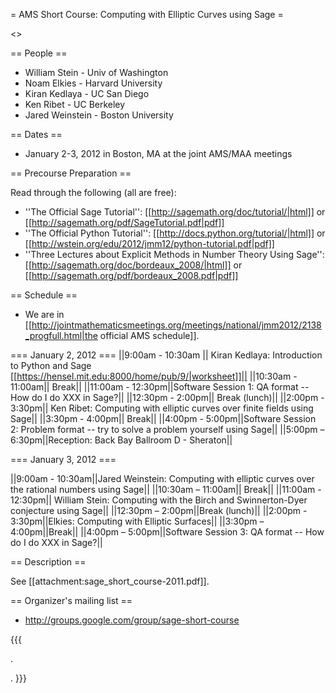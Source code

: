 = AMS Short Course: Computing with Elliptic Curves using Sage =

<<TableOfContents>>


== People ==

 * William Stein - Univ of Washington
 * Noam Elkies - Harvard University
 * Kiran Kedlaya - UC San Diego
 * Ken Ribet - UC Berkeley
 * Jared Weinstein - Boston University

== Dates ==

 * January 2-3, 2012 in Boston, MA at the joint AMS/MAA meetings

== Precourse Preparation ==

Read through the following (all are free):

 * ''The Official Sage Tutorial'': [[http://sagemath.org/doc/tutorial/|html]] or [[http://sagemath.org/pdf/SageTutorial.pdf|pdf]]
 * ''The Official Python Tutorial'': [[http://docs.python.org/tutorial/|html]] or [[http://wstein.org/edu/2012/jmm12/python-tutorial.pdf|pdf]]
 * ''Three Lectures about Explicit Methods in Number Theory Using Sage'': [[http://sagemath.org/doc/bordeaux_2008/|html]] or [[http://sagemath.org/pdf/bordeaux_2008.pdf|pdf]]

== Schedule ==

 * We are in [[http://jointmathematicsmeetings.org/meetings/national/jmm2012/2138_progfull.html|the official AMS schedule]].

=== January 2, 2012 ===
||9:00am - 10:30am || Kiran Kedlaya: Introduction to Python and Sage [[https://hensel.mit.edu:8000/home/pub/9/|worksheet]]||
||10:30am - 11:00am|| Break||
||11:00am - 12:30pm||Software Session 1: QA format -- How do I do XXX in Sage?||
||12:30pm - 2:00pm|| Break (lunch)||
||2:00pm - 3:30pm|| Ken Ribet: Computing with elliptic curves over finite fields using Sage||
||3:30pm - 4:00pm|| Break||
||4:00pm - 5:00pm||Software Session 2: Problem format -- try to solve a problem yourself using Sage||
||5:00pm – 6:30pm||Reception: Back Bay Ballroom D - Sheraton||


=== January 3, 2012 ===

||9:00am - 10:30am||Jared Weinstein: Computing with elliptic curves over the rational numbers using Sage||
||10:30am – 11:00am|| Break||
||11:00am - 12:30pm|| William Stein: Computing with the Birch and Swinnerton-Dyer conjecture using Sage||
||12:30pm – 2:00pm||Break (lunch)||
||2:00pm - 3:30pm||Elkies: Computing with Elliptic Surfaces||
||3:30pm – 4:00pm||Break||
||4:00pm – 5:00pm||Software Session 3: QA format -- How do I do XXX in Sage?||


== Description ==

  See [[attachment:sage_short_course-2011.pdf]].

== Organizer's mailing list ==

  * http://groups.google.com/group/sage-short-course

{{{

.
























.
}}}
